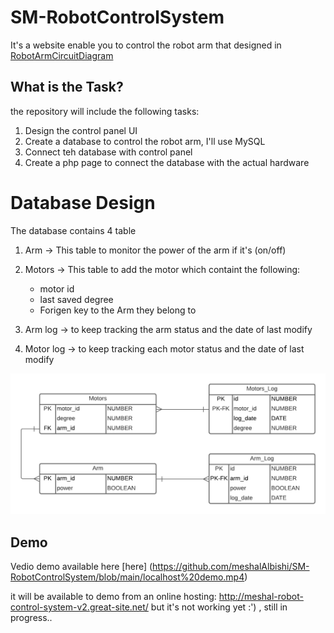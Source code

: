 # SM-RobotControlSystem
It's a website enable you to control the robot arm that designed in [RobotArmCircuitDiagram](https://github.com/meshalAlbishi/SM-RobotArmCircuitDiagram)


## What is the Task?
the repository will include the following tasks:
1. Design the control panel UI
2. Create a database to control the robot arm, I'll use MySQL
3. Connect teh database with control panel
4. Create a php page to connect the database with the actual hardware 


# Database Design
The database contains 4 table
1. Arm -> This table to monitor the power of the arm if it's (on/off)
2. Motors -> This table to add the motor which containt the following:
    - motor id
    - last saved degree
    - Forigen key to the Arm they belong to
    
3. Arm log -> to keep tracking the arm status and the date of last modify 
4. Motor log ->  to keep tracking each motor status and the date of last modify


![](https://github.com/meshalAlbishi/SM-RobotControlSystem/blob/main/db_files/db%20structure.png)
## Demo
Vedio demo available here [here] (https://github.com/meshalAlbishi/SM-RobotControlSystem/blob/main/localhost%20demo.mp4)

it will be available to demo from an online hosting: 
http://meshal-robot-control-system-v2.great-site.net/
but it's not working yet :') , still in progress..
